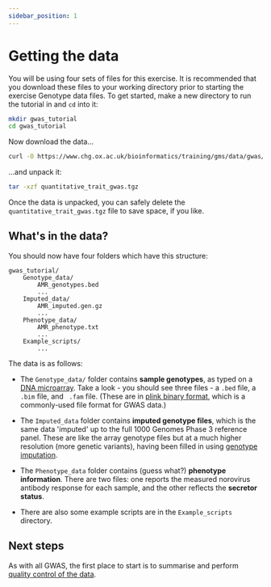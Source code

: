```yaml
---
sidebar_position: 1
---
```


# Getting the data

You will be using four sets of files for this exercise. It is recommended that you download these files to your working directory prior to starting the exercise Genotype data files.  To get started, make a new directory to run the tutorial in and `cd` into it:
```sh
mkdir gwas_tutorial
cd gwas_tutorial
```

Now download the data...
```sh
curl -O https://www.chg.ox.ac.uk/bioinformatics/training/gms/data/gwas/quantitative_trait_gwas.tgz
```
...and unpack it:
```sh
tar -xzf quantitative_trait_gwas.tgz
```

Once the data is unpacked, you can safely delete the `quantitative_trait_gwas.tgz` file to save space, if you like.

## What's in the data?

You should now have four folders which have this structure:
```
gwas_tutorial/
	Genotype_data/
		AMR_genotypes.bed
		...
	Imputed_data/
		AMR_imputed.gen.gz
		...
	Phenotype_data/
		AMR_phenotype.txt
		...
	Example_scripts/
		...
```

The data is as follows:

* The `Genotype_data/` folder contains **sample genotypes**, as typed on a [DNA microarray](https://en.wikipedia.org/wiki/DNA_microarray).  Take a look - you should see three files - a `.bed` file, a `.bim` file, and ` .fam` file.  (These are in [plink binary format](https://www.cog-genomics.org/plink/1.9/input#bed), which is a commonly-used file format for GWAS data.)

* The `Imputed_data` folder contains **imputed genotype files**, which is the same data 'imputed' up to the full 1000 Genomes Phase 3 reference panel.  These are like the array genotype files but at a much higher resolution (more genetic variants), having been filled in using [genotype imputation](https://doi.org/10.1038/s10038-023-01213-6).

* The `Phenotype_data` folder contains (guess what?) **phenotype information**.  There are two files: one reports the measured norovirus antibody response for each sample, and the other reflects the **secretor status**.

* There are also some example scripts are in the `Example_scripts` directory.

## Next steps

As with all GWAS, the first place to start is to summarise and perform [quality control of the data](./qc_genotypes.md).
